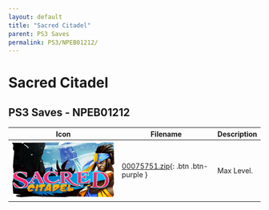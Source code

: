 ```yaml
---
layout: default
title: "Sacred Citadel"
parent: PS3 Saves
permalink: PS3/NPEB01212/
---
```

# Sacred Citadel

## PS3 Saves - NPEB01212

| Icon | Filename | Description |
|------|----------|-------------|
| ![Sacred Citadel](ICON0.PNG) | [00075751.zip](00075751.zip){: .btn .btn-purple } | Max Level. |
